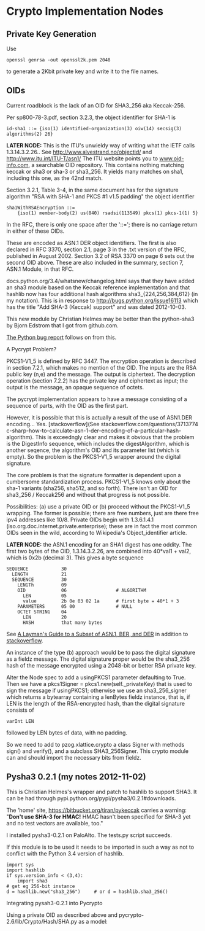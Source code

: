 # Crypto Implementation Nodes

## Private Key Generation

Use

	openssl genrsa -out openssl2k.pem 2048

to generate a 2Kbit private key and write it to the file names.

## OIDs

Current roadblock is the lack of an OID for SHA3_256 aka Keccak-256.

Per sp800-78-3.pdf, section 3.2.3, the object identifier for SHA-1 is

    id-sha1 ::= {iso(1) identified-organization(3) oiw(14) secsig(3) algorithms(2) 26}

**LATER NODE:** This is the ITU's unwieldy way of writing what the IETF calls
1.3.14.3.2.26..  See http://www.alvestrand.no/objectid/ and
http://www.itu.int/ITU-T/asn1/  The ITU website points you to www.oid-info.com,
a searchable OID repository.  This contains nothing matching keccak or sha3
or sha-3 or sha3_256.  It yields many matches on sha1, including this one, as
the 42nd match.

Section 3.2.1, Table 3-4, in the same document has for the signature algorithm
"RSA with SHA-1 and PKCS #1 v1.5 padding" the object identifier

    sha1WithRSAEncryption ::=
        {iso(1) member-body(2) us(840) rsadsi(113549) pkcs(1) pkcs-1(1) 5}

In the RFC, there is only one space after the '::='; there is no carriage
return in either of these OIDs.

These are encoded as ASN.1 DER object identifiers.  The first is also declared
in RFC 3370, section 2.1, page 3 in the .txt version of the RFC, published in
August 2002.  Section 3.2 of RSA 3370 on page 6 sets out the second OID above.
These are also included in the summary, section 7, ASN.1 Module, in that RFC.

docs.python.org/3.4/whatsnew/changelog.html says that they have added an sha3
module based on the Keccak reference implementation and that hashlib now
has four additional hash algorithms sha3_{224,256,384,612} (in my notation).
This is in response to http://bugs.python.org/issue16113 which has the title
"Add SHA-3 (Keccak) support" and was dated 2012-10-03.

This new module by Christian Helmes may be better than the python-sha3 by
Bjorn Edstrom that I got from github.com.

[The Python bug report](http://bugs.python.org/issue16166)
follows on from this.

A Pycrypt Problem?

PKCS1-V1_5 is defined by RFC 3447.  The encryption operation is described
in section 7.2.1, which makes no mention of the OID.  The inputs are the
RSA public key (n,e) and the message.  The output is ciphertext.  The
decryption operation (section 7.2.2) has the private key and ciphertext
as input; the output is the message, an opaque sequence of octets.

The pycrypt implementation appears to have a message consisting of a
sequence of parts, with the OID as the first part.

However, it is possible that this is actually a result of the use of
ASN1.DER encoding... Yes.
[stackoverflow](See stackoverflow.com/questions/3713774 c-sharp-how-to-calculate-asn-1-der-encoding-of-a-particular-hash-algorithm).
This is exceedngly clear and makes it obvious that the problem is the
DigestInfo sequence, which includes the digestAlgorithm, which is another
seqence, the algorithm's OID and its parameter list (which is empty).  So
the problem is the PKCS1-V1_5 wrapper around the digital signature.

The core problem is that the signature formatter is dependent upon a
cumbersome standardization process.  PKCS1-V1_5 knows only about
the sha-1 variants (sha256, sha512, and so forth).  There isn't an
OID for sha3_256 / Keccak256 and without that progress is not possible.

Possibilities: (a) use a private OID or (b) proceed without the PKCS1-V1_5
wrapping.  The former is possible; there are free numbers, just are there
free ipv4 addresses like 10/8.  Private OIDs begin with 1.3.6.1.4.1
(iso.org.doc.internet.private.enterprise); these are in fact the most
common OIDs seen in the wild, according to Wikipedia's Object_identifier
article.

**LATER NODE:** the ASN.1 encoding for an SHA1 digest has one oddity.  The
  first two bytes of the OID, 1.3.14.3.2.26, are combined into 40*val1 + val2,
  which is 0x2b (decimal 3).  This gives a byte sequence

	SEQUENCE            30
	  LENGTH            21
	  SEQUENCE          30
	    LENGTh          09
	    OID             06                  # ALGORITHM
	      LEN           05
	      value         2b 0e 03 02 1a      # first byte = 40*1 + 3
	    PARAMETERS      05 00               # NULL
	    OCTET STRING    04
	      LEN           20
	      HASH          that many bytes

See
[A Layman's Guide to a Subset of ASN.1, BER, and DER](luca.ntop.org/Teaching/Appunti/asn1.html)
in addition to
[stackoverflow](stackoverflow.com/questions/3713774).

An instance of the type (b) approach would be to pass the digital signature
as a fieldz message.  The digital signature proper would be the sha3_256
hash of the message encrypted using a 2048-bit or better RSA private key.

Alter the Node spec to add a usingPKCS1 parameter defaulting to True.
Then we have a pkcs1Signer = pkcs1.new(self._privateKey) that is used
to sign the message if usingPKCS1; otherwise we use an sha3_256_signer
which returns a bytearray containing a lenBytes fieldz instance, that is,
if LEN is the length of the RSA-encrypted hash, than the digital signature
consists of

	varInt LEN

followed by LEN bytes of data, with no padding.

So we need to add to pzog.xlattice.crypto a class Signer with methods
sign() and verify(), and a subclass SHA3_256Signer.  This crypto module
can and should import the necessary bits from fieldz.

## Pysha3 0.2.1 (my notes 2012-11-02)

This is Christian Helmes's wrapper and patch to hashlib to support SHA3.  It
can be had through pypi.python.org/pypi/pysha3/0.2.1#downloads.

The 'home' site, https://bitbucket.org/tiran/pykeccak carries a warning:
"**Don't use SHA-3 for HMAC!** HMAC hasn't been specified for SHA-3 yet
and no test vectors are available, too."

I installed pysha3-0.2.1 on PaloAlto.  The tests.py script succeeds.

If this module is to be used it needs to be imported in such a way as
not to conflict with the Python 3.4 version of hashlib.

	import sys
	import hashlib
	if sys.version_info < (3,4):
	    import sha3
	# get eg 256-bit instance
	d = hashlib.new("sha3_256")     # or d = hashlib.sha3_256()

Integrating pysah3-0.2.1 into Pycrypto

Using a private OID as described above and pycrypto-2.6/lib/Crypto/Hash/SHA.py
as a model:
